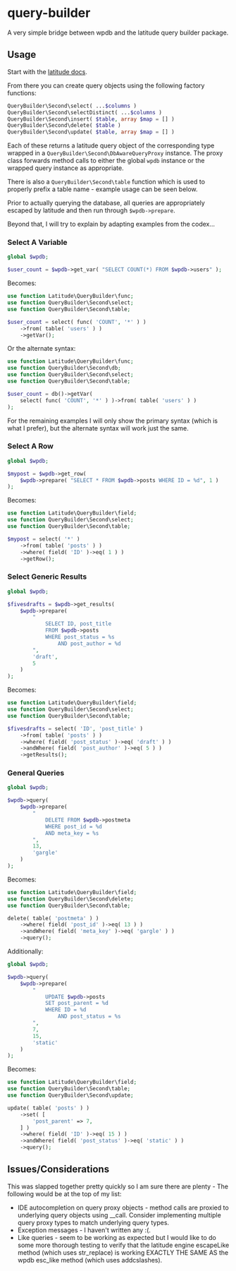 # query-builder

A very simple bridge between wpdb and the latitude query builder package.

## Usage

Start with the [latitude docs](https://latitude.shadowhand.me/).

From there you can create query objects using the following factory functions:

```php
QueryBuilder\Second\select( ...$columns )
QueryBuilder\Second\selectDistinct( ...$columns )
QueryBuilder\Second\insert( $table, array $map = [] )
QueryBuilder\Second\delete( $table )
QueryBuilder\Second\update( $table, array $map = [] )
```

Each of these returns a latitude query object of the corresponding type wrapped in a `QueryBuilder\Second\DbAwareQueryProxy` instance. The proxy class forwards method calls to either the global `wpdb` instance or the wrapped query instance as appropriate.

There is also a `QueryBuilder\Second\table` function which is used to properly prefix a table name - example usage can be seen below.

Prior to actually querying the database, all queries are appropriately escaped by latitude and then run through `$wpdb->prepare`.

Beyond that, I will try to explain by adapting examples from the codex...

### Select A Variable

```php
global $wpdb;

$user_count = $wpdb->get_var( "SELECT COUNT(*) FROM $wpdb->users" );
```

Becomes:

```php
use function Latitude\QueryBuilder\func;
use function QueryBuilder\Second\select;
use function QueryBuilder\Second\table;

$user_count = select( func( 'COUNT', '*' ) )
    ->from( table( 'users' ) )
    ->getVar();
```

Or the alternate syntax:

```php
use function Latitude\QueryBuilder\func;
use function QueryBuilder\Second\db;
use function QueryBuilder\Second\select;
use function QueryBuilder\Second\table;

$user_count = db()->getVar(
    select( func( 'COUNT', '*' ) )->from( table( 'users' ) )
);
```

For the remaining examples I will only show the primary syntax (which is what I prefer), but the alternate syntax will work just the same.

### Select A Row

```php
global $wpdb;

$mypost = $wpdb->get_row(
    $wpdb->prepare( "SELECT * FROM $wpdb->posts WHERE ID = %d", 1 )
);
```

Becomes:

```php
use function Latitude\QueryBuilder\field;
use function QueryBuilder\Second\select;
use function QueryBuilder\Second\table;

$mypost = select( '*' )
    ->from( table( 'posts' ) )
    ->where( field( 'ID' )->eq( 1 ) )
    ->getRow();
```

### Select Generic Results

```php
global $wpdb;

$fivesdrafts = $wpdb->get_results(
    $wpdb->prepare(
        "
            SELECT ID, post_title
            FROM $wpdb->posts
            WHERE post_status = %s
                AND post_author = %d
        ",
        'draft',
        5
    )
);
```

Becomes:

```php
use function Latitude\QueryBuilder\field;
use function QueryBuilder\Second\select;
use function QueryBuilder\Second\table;

$fivesdrafts = select( 'ID', 'post_title' )
    ->from( table( 'posts' ) )
    ->where( field( 'post_status' )->eq( 'draft' ) )
    ->andWhere( field( 'post_author' )->eq( 5 ) )
    ->getResults();
```

### General Queries

```php
global $wpdb;

$wpdb->query(
    $wpdb->prepare(
        "
            DELETE FROM $wpdb->postmeta
            WHERE post_id = %d
            AND meta_key = %s
        ",
        13,
        'gargle'
    )
);
```

Becomes:

```php
use function Latitude\QueryBuilder\field;
use function QueryBuilder\Second\delete;
use function QueryBuilder\Second\table;

delete( table( 'postmeta' ) )
    ->where( field( 'post_id' )->eq( 13 ) )
    ->andWhere( field( 'meta_key' )->eq( 'gargle' ) )
    ->query();
```

Additionally:

```php
global $wpdb;

$wpdb->query(
    $wpdb->prepare(
        "
            UPDATE $wpdb->posts
            SET post_parent = %d
            WHERE ID = %d
                AND post_status = %s
        ",
        7,
        15,
        'static'
    )
);
```

Becomes:

```php
use function Latitude\QueryBuilder\field;
use function QueryBuilder\Second\table;
use function QueryBuilder\Second\update;

update( table( 'posts' ) )
    ->set( [
        'post_parent' => 7,
    ] )
    ->where( field( 'ID' )->eq( 15 ) )
    ->andWhere( field( 'post_status' )->eq( 'static' ) )
    ->query();
```

## Issues/Considerations

This was slapped together pretty quickly so I am sure there are plenty - The following would be at the top of my list:

* IDE autocompletion on query proxy objects - method calls are proxied to underlying query objects using __call. Consider implementing multiple query proxy types to match underlying query types.
* Exception messages - I haven't written any :(.
* Like queries - seem to be working as expected but I would like to do some more thorough testing to verify that the latitude engine escapeLike method (which uses str_replace) is working EXACTLY THE SAME AS the wpdb esc_like method (which uses addcslashes).
